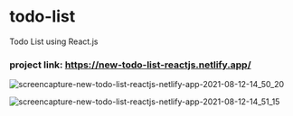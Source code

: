 # todo-list
Todo List using React.js

### project link: https://new-todo-list-reactjs.netlify.app/

![screencapture-new-todo-list-reactjs-netlify-app-2021-08-12-14_50_20](https://user-images.githubusercontent.com/52893501/129199878-18977383-bedc-4018-83c9-29c5119b8f7f.png)

![screencapture-new-todo-list-reactjs-netlify-app-2021-08-12-14_51_15](https://user-images.githubusercontent.com/52893501/129199892-12b8631e-9a7e-412c-9197-51caca611db3.png)

